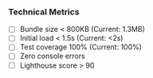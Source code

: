 ### Technical Metrics

- [ ] Bundle size < 800KB (Current: 1.3MB)
- [ ] Initial load < 1.5s (Current: <2s)
- [ ] Test coverage 100% (Current: 100%)
- [ ] Zero console errors
- [ ] Lighthouse score > 90
